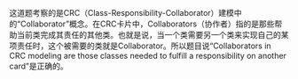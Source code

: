 这道题考察的是CRC（Class-Responsibility-Collaborator）建模中的“Collaborator”概念。在CRC卡片中，Collaborators（协作者）指的是那些帮助当前类完成其责任的其他类。也就是说，当一个类需要另一个类来实现自己的某项责任时，这个被需要的类就是Collaborator。所以题目说“Collaborators in CRC modeling are those classes needed to fulfill a responsibility on another card”是正确的。